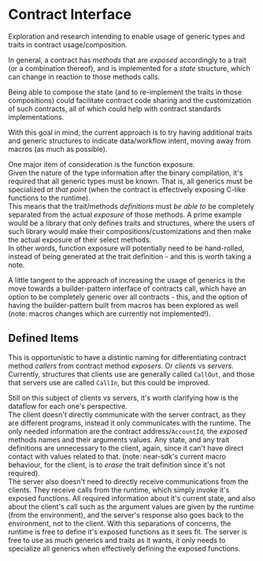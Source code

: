 # Contract Interface

Exploration and research intending to enable usage of generic types and traits in contract usage/composition. 

In general, a contract has _methods_ that are _exposed_ accordingly to a trait (or a combination thereof), and is implemented for a _state_ structure, which can change in reaction to those methods calls.

Being able to compose the state (and to re-implement the traits in those compositions) could facilitate contract code sharing and the customization of such contracts, all of which could help with contract standards implementations.

With this goal in mind, the current approach is to try having additional traits and generic structures to indicate data/workflow intent, moving away from macros (as much as possible).

One major item of consideration is the function exposure.  
Given the nature of the type information after the binary compilation, it's required that all generic types must be known. That is, all generics must be specialized _at that point_ (when the contract is effectively exposing C-like functions to the runtime).  
This means that the trait/methods _definitions_ must _be able to_ be completely separated from the actual _exposure_ of those methods. A prime example would be a library that only defines traits and structures, where the users of such library would make their compositions/customizations and then make the actual exposure of their select methods.  
In other words, function exposure will potentially need to be hand-rolled, instead of being generated at the trait definition - and this is worth taking a note.

A little tangent to the approach of increasing the usage of generics is the move towards a builder-pattern interface of contracts call, which have an option to be completely generic over all contracts - this, and the option of having the builder-pattern built from macros has been explored as well (note: macros changes which are currently not implemented!).

## Defined Items

This is opportunistic to have a distintic naming for differentiating contract method _callers_ from contract method _exposers._ Or _clients_ vs _servers._ Currently, structures that clients use are generally called `CallOut`, and those that servers use are called `CallIn`, but this could be improved.

Still on this subject of clients vs servers, it's worth clarifying how is the dataflow for each one's perspective.  
The client doesn't directly communicate with the server contract, as they are different programs, instead it only communicates with the runtime. The only needed information are the contract address/`AccountId`, the _exposed_ methods names and their arguments values. Any state, and any trait definitions are unnecessary to the client, again, since it can't have direct contact with values related to that. (note: near-sdk's current macro behaviour, for the client, is to _erase_ the trait definition since it's not required).  
The server also doesn't need to directly receive communications from the clients. They receive calls from the runtime, which simply invoke it's exposed functions. All required information about it's current state, and also about the client's call such as the argument values are given by the runtime (from the environment), and the server's response also goes back to the environment, not to the client. With this separations of concerns, the runtime is free to define it's exposed functions as it sees fit. The server is free to use as much generics and traits as it wants, it only needs to specialize all generics when effectively defining the exposed functions.

